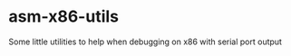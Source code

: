 asm-x86-utils
=============

Some little utilities to help when debugging on x86 with serial port output
